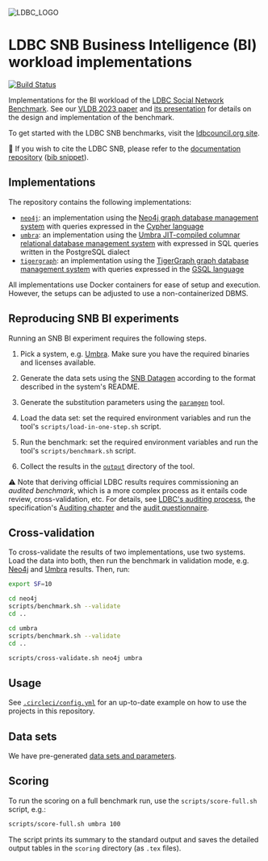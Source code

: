 ![LDBC_LOGO](https://raw.githubusercontent.com/wiki/ldbc/ldbc_snb_datagen/images/ldbc-logo.png)

# LDBC SNB Business Intelligence (BI) workload implementations

[![Build Status](https://circleci.com/gh/ldbc/ldbc_snb_bi.svg?style=svg)](https://circleci.com/gh/ldbc/ldbc_snb_bi)

Implementations for the BI workload of the [LDBC Social Network Benchmark](https://ldbcouncil.org/ldbc_snb_docs/ldbc-snb-specification.pdf). See our [VLDB 2023 paper](https://www.vldb.org/pvldb/vol16/p877-szarnyas.pdf) and [its presentation](https://ldbcouncil.org/docs/presentations/vldb-2023-ldbc-snb-bi-slides-szarnyasg.pdf) for details on the design and implementation of the benchmark.

To get started with the LDBC SNB benchmarks, visit the [ldbcouncil.org site](https://ldbcouncil.org/benchmarks/snb/).

:scroll: If you wish to cite the LDBC SNB, please refer to the [documentation repository](https://github.com/ldbc/ldbc_snb_docs#how-to-cite-ldbc-benchmarks) ([bib snippet](https://github.com/ldbc/ldbc_snb_docs/blob/dev/bib/specification.bib)).

## Implementations

The repository contains the following implementations:

* [`neo4j`](neo4j/): an implementation using the [Neo4j graph database management system](https://dbdb.io/db/neo4j) with queries expressed in the [Cypher language](https://neo4j.com/developer/cypher/)
* [`umbra`](umbra/): an implementation using the [Umbra JIT-compiled columnar relational database management system](https://dbdb.io/db/umbra) with expressed in SQL queries written in the PostgreSQL dialect
* [`tigergraph`](tigergraph/): an implementation using the [TigerGraph graph database management system](https://dbdb.io/db/tigergraph) with queries expressed in the [GSQL language](https://www.tigergraph.com/gsql/)

All implementations use Docker containers for ease of setup and execution. However, the setups can be adjusted to use a non-containerized DBMS.

## Reproducing SNB BI experiments

Running an SNB BI experiment requires the following steps.

1. Pick a system, e.g. [Umbra](umbra/). Make sure you have the required binaries and licenses available.

1. Generate the data sets using the [SNB Datagen](https://github.com/ldbc/ldbc_snb_datagen_spark/) according to the format described in the system's README.

1. Generate the substitution parameters using the [`paramgen`](paramgen/) tool.

1. Load the data set: set the required environment variables and run the tool's `scripts/load-in-one-step.sh` script.

1. Run the benchmark: set the required environment variables and run the tool's `scripts/benchmark.sh` script.

1. Collect the results in the [`output`](output/) directory of the tool.

:warning:
Note that deriving official LDBC results requires commissioning an _audited benchmark_, which is a more complex process as it entails code review, cross-validation, etc.
For details, see [LDBC's auditing process](https://ldbcouncil.org/docs/ldbc-snb-auditing-process.pdf), the specification's [Auditing chapter](https://ldbcouncil.org/ldbc_snb_docs/ldbc-snb-specification.pdf#chapter.9) and the [audit questionnaire](snb-bi-audit-questionnaire.md).

## Cross-validation

To cross-validate the results of two implementations, use two systems.
Load the data into both, then run the benchmark in validation mode, e.g. [Neo4j](neo4j/) and [Umbra](umbra/) results.
Then, run:

```bash
export SF=10

cd neo4j
scripts/benchmark.sh --validate
cd ..

cd umbra
scripts/benchmark.sh --validate
cd ..

scripts/cross-validate.sh neo4j umbra
```

## Usage

See [`.circleci/config.yml`](.circleci/config.yml) for an up-to-date example on how to use the projects in this repository.

## Data sets

We have pre-generated [data sets and parameters](snb-bi-pre-generated-data-sets.md).

## Scoring

To run the scoring on a full benchmark run, use the `scripts/score-full.sh` script, e.g.:

```bash
scripts/score-full.sh umbra 100
```

The script prints its summary to the standard output and saves the detailed output tables in the `scoring` directory (as `.tex` files).
